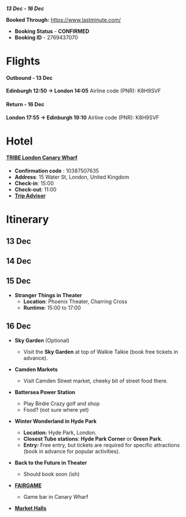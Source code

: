 ***13 Dec - 16 Dec***

**Booked Through:** <https://www.lastminute.com/>
- **Booking Status** - **CONFIRMED**
- **Booking ID** - 2769437070

# Flights
#### Outbound - 13 Dec
**Edinburgh 12:50 -> London 14:05**
Airline code (PNR): K8H9SVF
#### Return - 16 Dec
**London 17:55 -> Edinburgh 19:10**
Airline code (PNR): K8H9SVF


# Hotel
#### [TRIBE London Canary Wharf](https://uk.hotels.com/ho2660085568/tribe-london-canary-wharf-dixcove-ghana/?chkin=2023-10-31&chkout=2023-11-1&rm1=a2&expediaPropertyId=83096424&semcid=HCOM-UK.UB.BING.PT-DSA-c-EN.HOTEL&semdtl=a1437685300.b11341405829665594.g1dat-2335637575537099:aud-815275095:loc-188.e1c.m1289c1ec82c0a1706aa3f79f5298888ea.r1.c1.j1162529.k141471.d183838164976529.h1b.i1.l1.n1.o1.p1.q1.s1.t1.x1.f1.u1.v1.w1&msclkid=289c1ec82c0a1706aa3f79f5298888ea)
- **Confirmation code** : 10387507635
- **Address**: 15 Water St, London, United Kingdom
- **Check-in**: 15:00
- **Check-out**: 11:00
- [**Trip Advisor**](https://www.tripadvisor.co.uk/Hotel_Review-g186338-d24248927-Reviews-Tribe_London_Canary_Wharf-London_England.html)

# Itinerary

## 13 Dec

## 14 Dec

## 15 Dec

- **Stranger Things in Theater**
	- **Location**: Phoenix Theater, Charring Cross
	- **Runtime**: 15:00 to 17:00
## 16 Dec

- **Sky Garden** (Optional)
	- Visit the **Sky Garden** at top of Walkie Talkie (book free tickets in advance).
	
- **Camden Markets**
	- Visit Camden Street market, cheeky bit of street food there.

- **Battersea Power Station**
	- Play Birdie Crazy golf and shop
	- Food? (not sure where yet)

- **Winter Wonderland in Hyde Park**
	- **Location:** Hyde Park, London. 
	- **Closest Tube stations**: **Hyde Park Corner** or **Green Park**.
	- **Entry:** Free entry, but tickets are required for specific attractions (book in advance for popular activities).

- **Back to the Future in Theater**
	- Should book soon (ish)

- **[FAIRGAME](https://www.wearefairgame.com/games)**
	- Game bar in Canary Wharf

- **[Market Halls](https://markethalls.co.uk/)**